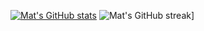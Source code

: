 [![Mat's GitHub stats](https://github-readme-stats.vercel.app/api?username=matthewfx&show_icons=true&theme=dracula&count_private=true)](https://github.com/matthewfx/github-readme-stats)
![Mat's GitHub streak](https://streak-stats.demolab.com/?user=matthewfx&theme=dracula)]
